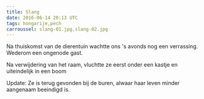 ```yaml
---
title: Slang
date: 2016-06-14 20:13 UTC
tags: hongarije,pech
carroussel: slang-01.jpg,slang-02.jpg
---
```

Na thuiskomst van de dierentuin wachtte ons 's avonds nog een verrassing. Wederom een ongenode gast. 

Na verwijdering van het raam, vluchtte ze eerst onder een kastje en uiteindelijk in een boom

Update: Ze is terug gevonden bij de buren, alwaar haar leven minder aangenaam beeindigd is.

